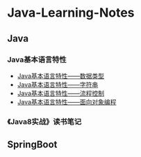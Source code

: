 # Java-Learning-Notes

## Java
### Java基本语言特性
- [Java基本语言特性——数据类型](/Java/java-datatype.md)
- [Java基本语言特性——字符串](/Java/java-string.md)
- [Java基本语言特性——流程控制](/Java/java-flow-control-statement.md)
- [Java基本语言特性——面向对象编程](/Java/java-oop.md)

### 《Java8实战》读书笔记

## SpringBoot